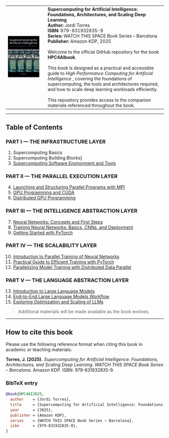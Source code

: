 <table>
  <tr>
    <td>
      <img src="https://github.com/jorditorresBCN/HPC4AIbook/blob/main/HPC4AIbook-cover.jpg" alt="Cover" width="620"/>
    </td>
    <td style="vertical-align: top; padding-left: 20px;">
      <strong>Supercomputing for Artificial Intelligence: Foundations, Architectures, and Scaling Deep Learning</strong><br>
      <strong>Author:</strong> Jordi Torres<br>
      <strong>ISBN:</strong> 979-831932835-9<br>
      <strong>Series:</strong> WATCH THIS SPACE Book Series – Barcelona<br>
      <strong>Publisher:</strong> Amazon KDP, 2025<br><br>
      Welcome to the official GitHub repository for the book <strong>HPC4AIbook</strong>.<br><br>
      This book is designed as a practical and accessible guide to <em>High Performance Computing for Artificial Intelligence </em>, covering the foundations of supercomputing, the tools and architectures required, and how to scale deep learning workloads efficiently.<br><br>
      This repository provides access to the companion materials referenced throughout the book.
    </td>
  </tr>
</table>


---

## Table of Contents

### PART I — THE INFRASTRUCTURE LAYER  
1. Supercomputing Basics  
2. Supercomputing Building Blocks] 
3. [Supercomputing Software Environment and Tools](./Chapter.03)

### PART II — THE PARALLEL EXECUTION LAYER  
4. [Launching and Structuring Parallel Programs with MPI](./Chapter.04)  
5. [GPU Programming and CUDA](./Chapter.05)  
6. [Distributed GPU Programming](./Chapter.06)

### PART III — THE INTELLIGENCE ABSTRACTION LAYER  
7. [Neural Networks: Concepts and First Steps](./Chapter.07)  
8. [Training Neural Networks: Basics, CNNs, and Deployment](./Chapter.08)  
9. [Getting Started with PyTorch](./Chapter.09)

### PART IV — THE SCALABILITY LAYER  
10. [Introduction to Parallel Training of Neural Networks](./Chapter.10)  
11. [Practical Guide to Efficient Training with PyTorch](./Chapter.11.12)  
12. [Parallelizing Model Training with Distributed Data Parallel](./Chapter.11.12)

### PART V — THE LANGUAGE ABSTRACTION LAYER  
13. [Introduction to Large Language Models](./Chapter.13)  
14. [End-to-End Large Language Models Workflow](./Chapter.14)  
15. [Exploring Optimization and Scaling of LLMs](./Chapter.15)

> Additional materials will be made available as the book evolves.

---

## How to cite this book

Please use the following reference format when citing this book in academic or teaching materials:

**Torres, J. (2025).** *Supercomputing for Artificial Intelligence: Foundations, Architectures, and Scaling Deep Learning*. *WATCH THIS SPACE Book Series – Barcelona*. Amazon KDP. ISBN: 979-831932835-9.

### BibTeX entry

```bibtex
@book{HPC4AI2025,
  author    = {Jordi Torres},
  title     = {Supercomputing for Artificial Intelligence: Foundations, Architectures, and Scaling Deep Learning},
  year      = {2025},
  publisher = {Amazon KDP},
  series    = {WATCH THIS SPACE Book Series – Barcelona},
  isbn      = {979-831932835-9},
}
